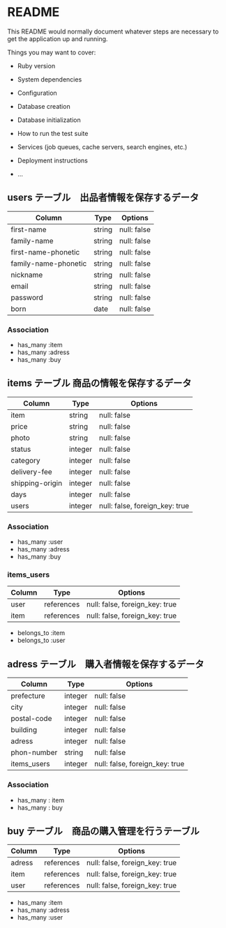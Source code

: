 # README

This README would normally document whatever steps are necessary to get the
application up and running.

Things you may want to cover:

* Ruby version

* System dependencies

* Configuration

* Database creation

* Database initialization

* How to run the test suite

* Services (job queues, cache servers, search engines, etc.)

* Deployment instructions

* ...


## users テーブル　出品者情報を保存するデータ

| Column               | Type   | Options     |
| -----------------    | ------ | ----------- |
| first-name           | string | null: false |
| family-name          | string | null: false |
| first-name-phonetic  | string | null: false |
| family-name-phonetic | string | null: false |
| nickname             | string | null: false |
| email                | string | null: false |
| password             | string | null: false |
| born                 | date   | null: false |

### Association
- has_many :item
- has_many :adress
- has_many :buy

## items テーブル 商品の情報を保存するデータ

| Column           | Type    | Options     |
| ---------------  | ------- | ----------- |
| item             | string  | null: false |
| price            | string  | null: false |
| photo            | string  | null: false |
| status           | integer | null: false |
| category         | integer | null: false |
| delivery-fee     | integer | null: false |
| shipping-origin  | integer | null: false |
| days             | integer | null: false |
| users            | integer | null: false, foreign_key: true |


### Association
- has_many :user
- has_many :adress
- has_many :buy


### items_users

| Column  | Type    | Options                        |
| ------- | ------- | ------------------------------ |
| user | references | null: false, foreign_key: true |
| item | references | null: false, foreign_key: true |

- belongs_to :item
- belongs_to :user


## adress テーブル　購入者情報を保存するデータ

| Column      | Type    | Options                        |
| ----------  | ------  | ------------------------------ |
| prefecture  | integer | null: false                    |
| city        | integer | null: false                    |
| postal-code | integer | null: false                    |
| building    | integer | null: false                    |
| adress      | integer | null: false                    |
| phon-number | string  | null: false                    |
| items_users | integer | null: false, foreign_key: true |


### Association
- has_many : item
- has_many : buy

## buy テーブル　商品の購入管理を行うテーブル

| Column | Type       | Options                        |
| ------ | ---------- | ------------------------------ |
| adress | references | null: false, foreign_key: true |
| item   | references | null: false, foreign_key: true |
| user   | references | null: false, foreign_key: true |

- has_many :item
- has_many :adress
- has_many :user
